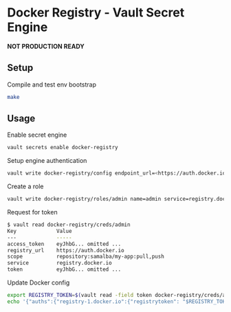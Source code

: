 # Docker Registry - Vault Secret Engine

**NOT PRODUCTION READY**

## Setup

Compile and test env bootstrap

```sh
make
```

## Usage

Enable secret engine

```sh
vault secrets enable docker-registry
```

Setup engine authentication

```sh
vault write docker-registry/config endpoint_url=<https://auth.docker.io> username=.... password=....
```

Create a role

```sh
vault write docker-registry/roles/admin name=admin service=registry.docker.io scope=repository:samalba/my-app:pull,push
```

Request for token

```sh
$ vault read docker-registry/creds/admin
Key             Value
---             -----
access_token    eyJhbG... omitted ...
registry_url    https://auth.docker.io
scope           repository:samalba/my-app:pull,push
service         registry.docker.io
token           eyJhbG... omitted ...
```

Update Docker config

```sh
export REGISTRY_TOKEN=$(vault read -field token docker-registry/creds/admin)
echo '{"auths":{"registry-1.docker.io":{"registrytoken": "$REGISTRY_TOKEN"}}}' | jq -s ".[0] * .[1]" ~/.docker/config.json - > ~/.docker/config.json
```
